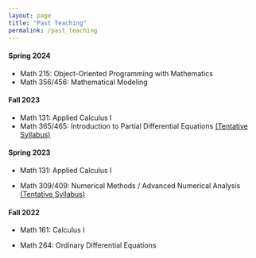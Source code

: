 ```yaml
---
layout: page
title: "Past Teaching"
permalink: /past_teaching
---
```


#### Spring 2024
  - Math 215: Object-Oriented Programming with Mathematics
  - Math 356/456: Mathematical Modeling


#### Fall 2023
  - Math 131: Applied Calculus I
  - Math 365/465: Introduction to Partial Differential Equations [(Tentative Syllabus)](https://loyolauniversitychicago-my.sharepoint.com/:b:/g/personal/xwan1_luc_edu/EYz3iYUf-zlDub0LbNhOcmEB93mb8wHco7teoweuGZYKMw?e=QxcZxo)


#### Spring 2023

- Math 131: Applied Calculus I

- Math 309/409: Numerical Methods / Advanced Numerical Analysis [(Tentative Syllabus)](https://loyolauniversitychicago-my.sharepoint.com/:b:/g/personal/xwan1_luc_edu/ERyVVgPW-yRPmeN3C3HJjl8B9BAohdcxX7L_FQh4ApPM4g?e=sk7i0f)


#### Fall 2022

- Math 161: Calculus I

- Math 264: Ordinary Differential Equations
